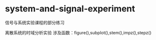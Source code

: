 # system-and-signal-experiment
信号与系统实验课程的部分练习

离散系统的时域分析实验
  涉及函数：figure(),subplot(),stem(),impz(),stepz()
